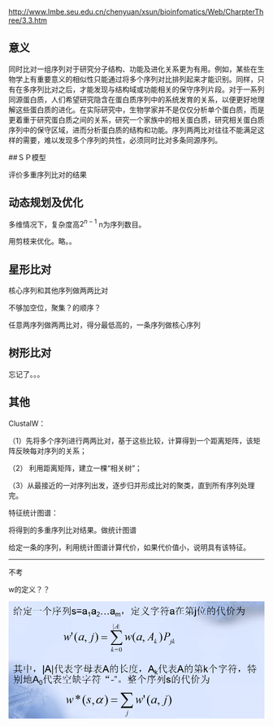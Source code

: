 http://www.lmbe.seu.edu.cn/chenyuan/xsun/bioinfomatics/Web/CharpterThree/3.3.htm

## 意义

同时比对一组序列对于研究分子结构、功能及进化关系更为有用。例如，某些在生物学上有重要意义的相似性只能通过将多个序列对比排列起来才能识别。同样，只有在多序列比对之后，才能发现与结构域或功能相关的保守序列片段。对于一系列同源蛋白质，人们希望研究隐含在蛋白质序列中的系统发育的关系，以便更好地理解这些蛋白质的进化。在实际研究中，生物学家并不是仅仅分析单个蛋白质，而是更着重于研究蛋白质之间的关系，研究一个家族中的相关蛋白质，研究相关蛋白质序列中的保守区域，进而分析蛋白质的结构和功能。序列两两比对往往不能满足这样的需要，难以发现多个序列的共性，必须同时比对多条同源序列。

##ＳＰ模型

评价多重序列比对的结果

## 动态规划及优化

多维情况下，复杂度高$2^{n-1}$ n为序列数目。

用剪枝来优化。略。。

## 星形比对

核心序列和其他序列做两两比对

不够加空位，聚集？的顺序？

任意两序列做两两比对，得分最低高的，一条序列做核心序列

## 树形比对

忘记了。。。

## 其他

ClustalW：

（1）先将多个序列进行两两比对，基于这些比较，计算得到一个距离矩阵，该矩阵反映每对序列的关系；

（2） 利用距离矩阵，建立一棵“相关树”；

（3）从最接近的一对序列出发，逐步归并形成比对的聚类，直到所有序列处理完。

特征统计图谱：

将得到的多重序列比对结果。做统计图谱

给定一条的序列，利用统计图谱计算代价，如果代价值小，说明具有该特征。

******

不考

w的定义？？

![](img/d.png)

